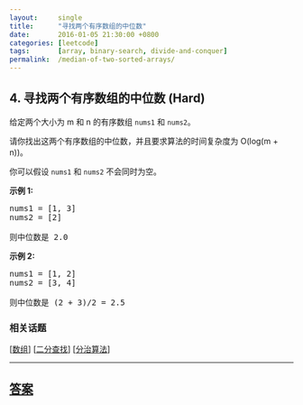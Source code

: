 ```yaml
---
layout:     single
title:      "寻找两个有序数组的中位数"
date:       2016-01-05 21:30:00 +0800
categories: [leetcode]
tags:       [array, binary-search, divide-and-conquer]
permalink:  /median-of-two-sorted-arrays/
---
```


## 4. 寻找两个有序数组的中位数 (Hard)

<p>给定两个大小为 m 和 n 的有序数组&nbsp;<code>nums1</code> 和&nbsp;<code>nums2</code>。</p>

<p>请你找出这两个有序数组的中位数，并且要求算法的时间复杂度为&nbsp;O(log(m + n))。</p>

<p>你可以假设&nbsp;<code>nums1</code>&nbsp;和&nbsp;<code>nums2</code>&nbsp;不会同时为空。</p>

<p><strong>示例 1:</strong></p>

<pre>nums1 = [1, 3]
nums2 = [2]

则中位数是 2.0
</pre>

<p><strong>示例 2:</strong></p>

<pre>nums1 = [1, 2]
nums2 = [3, 4]

则中位数是 (2 + 3)/2 = 2.5
</pre>

### 相关话题
  [[数组](https://github.com/openset/leetcode/tree/master/tag/array/README.md)]
  [[二分查找](https://github.com/openset/leetcode/tree/master/tag/binary-search/README.md)]
  [[分治算法](https://github.com/openset/leetcode/tree/master/tag/divide-and-conquer/README.md)]

---

## [答案](https://github.com/openset/leetcode/tree/master/problems/median-of-two-sorted-arrays)
